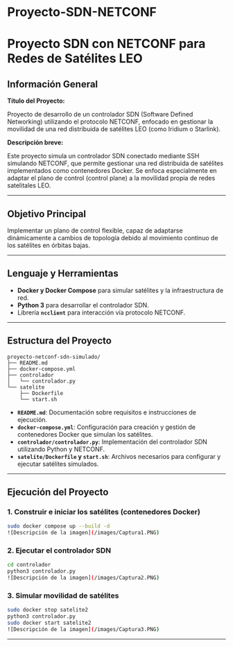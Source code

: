 # Proyecto-SDN-NETCONF
# Proyecto SDN con NETCONF para Redes de Satélites LEO

## Información General

**Título del Proyecto:**

Proyecto de desarrollo de un controlador SDN (Software Defined Networking) utilizando el protocolo NETCONF, enfocado en gestionar la movilidad de una red distribuida de satélites LEO (como Iridium o Starlink).

**Descripción breve:**

Este proyecto simula un controlador SDN conectado mediante SSH simulando NETCONF, que permite gestionar una red distribuida de satélites implementados como contenedores Docker. Se enfoca especialmente en adaptar el plano de control (control plane) a la movilidad propia de redes satelitales LEO.

---

## Objetivo Principal

Implementar un plano de control flexible, capaz de adaptarse dinámicamente a cambios de topología debido al movimiento continuo de los satélites en órbitas bajas.

---

## Lenguaje y Herramientas

- **Docker y Docker Compose** para simular satélites y la infraestructura de red.
- **Python 3** para desarrollar el controlador SDN.
- Librería **`ncclient`** para interacción vía protocolo NETCONF.

---

##  Estructura del Proyecto

```
proyecto-netconf-sdn-simulado/
├── README.md
├── docker-compose.yml
├── controlador
│   └── controlador.py
└── satelite
    ├── Dockerfile
    └── start.sh
```

- **`README.md`**: Documentación sobre requisitos e instrucciones de ejecución.
- **`docker-compose.yml`**: Configuración para creación y gestión de contenedores Docker que simulan los satélites.
- **`controlador/controlador.py`**: Implementación del controlador SDN utilizando Python y NETCONF.
- **`satelite/Dockerfile` y `start.sh`**: Archivos necesarios para configurar y ejecutar satélites simulados.

---

##  Ejecución del Proyecto

### 1. Construir e iniciar los satélites (contenedores Docker)

```bash
sudo docker compose up --build -d
![Descripción de la imagen](/images/Captura1.PNG)
```

### 2. Ejecutar el controlador SDN

```bash
cd controlador
python3 controlador.py
![Descripción de la imagen](/images/Captura2.PNG)
```

### 3. Simular movilidad de satélites

```bash
sudo docker stop satelite2
python3 controlador.py
sudo docker start satelite2
![Descripción de la imagen](/images/Captura3.PNG)
```

---
